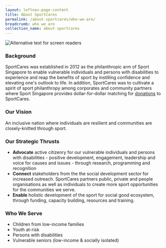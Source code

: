 ```yaml
---
layout: leftnav-page-content
title: About SportCares
permalink: /about-sportcares/who-we-are/
breadcrumb: who we are
collection_name: about-sportcares
---
```


![Alternative text for screen readers](/images/about-us-main.jpg)

### Background

SportCares was established in 2012 as the philanthropic arm of Sport Singapore to enable vulnerable individuals and persons with disabilities to experience and reap the benefits of sport by instilling confidence and elevating one's outlook to life.  In addition, SportCares was to cultivate a spirit of sport philanthropy among corporates and community partners where Sport Singapore provides dollar-for-dollar matching for [donations](www.giving.sg/vision2030/changelives) to SportCares.

### Our Vision

An inclusive nation where individuals are resilient and communities are closely-knitted through sport. 

### Our Strategic Thrusts

* __Advocate__ active citizenry for our vulnerable individuals and persons with disabilities - positive development, engagement, leadership and voice for causes and issues - through research, programming and recognition
* __Connect__ stakeholders from the the social development sector for increased outreach.  SportCares partners public, private and people organisations as well as individuals to create more sport opportunities for the communities we serve. 
* __Enable__ holistic development of the sport for social good ecosystem, through funding, capacity building, resources and training. 

### Who We Serve

* Children from low-income families
* Youth at-risk
* Persons with disabilities
* Vulnerable seniors (low-income & socially isolated)


